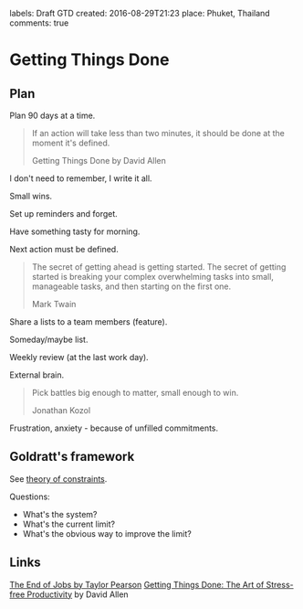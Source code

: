 labels: Draft
  		GTD
created: 2016-08-29T21:23
place: Phuket, Thailand
comments: true

# Getting Things Done

## Plan

Plan 90 days at a time.

> If an action will take less than two minutes, it should be done at the moment it's defined.
>
> Getting Things Done by David Allen

I don't need to remember, I write it all.

Small wins.

Set up reminders and forget.

Have something tasty for morning.

Next action must be defined.

> The secret of getting ahead is getting started. The secret of getting started is breaking your complex overwhelming tasks into small, manageable tasks, and then starting on the first one.
>
> Mark Twain

Share a lists to a team members (feature).

Someday/maybe list.

Weekly review (at the last work day).

External brain.

> Pick battles big enough to matter, small enough to win.
>
> Jonathan Kozol

Frustration, anxiety - because of unfilled commitments.

## Goldratt's framework

See [theory of constraints](https://en.wikipedia.org/wiki/Theory_of_constraints).

Questions:

- What's the system?
- What's the current limit?
- What's the obvious way to improve the limit?

## Links

[The End of Jobs by Taylor Pearson](https://www.amazon.com/End-Jobs-Meaning-9-5-ebook/dp/B010L8SYRG)
[Getting Things Done: The Art of Stress-free Productivity](https://www.amazon.com/Getting-Things-Done-Stress-free-Productivity-ebook/dp/B00SHL3V8M) by David Allen
